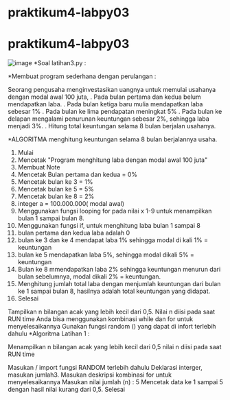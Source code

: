 # praktikum4-labpy03
# praktikum4-labpy03
![image](https://user-images.githubusercontent.com/117070476/200161923-98adf46d-24cd-475a-b3ea-aa0bc9f1a45e.png)
*Soal latihan3.py :

*Membuat program sederhana dengan perulangan :

Seorang pengusaha menginvestasikan uangnya untuk memulai usahanya dengan modal awal 100 juta,
. Pada bulan pertama dan kedua belum mendapatkan laba.
. Pada bulan ketiga baru mulia mendapatkan laba sebesar 1%
. Pada bulan ke lima pendapatan meningkat 5%
. Pada bulan ke delapan mengalami penurunan keuntungan sebesar 2%, sehingga laba menjadi 3%.
. Hitung total keuntungan selama 8 bulan berjalan usahanya.

*ALGORITMA menghitung keuntungan selama 8 bulan berjalannya usaha.

1. Mulai
2. Mencetak "Program menghitung laba dengan modal awal 100 juta"
3. Membuat Note
4. Mencetak Bulan pertama dan kedua = 0%
5. Mencetak bulan ke 3 = 1%
6. Mencetak bulan ke 5 = 5%
7. Mencetak bulan ke 8 = 2%
8. integer a = 100.000.000( modal awal)
9.  Menggunakan fungsi looping for pada nilai x 1-9 untuk menampilkan bulan 1 sampai bulan 8.
10. Menggunakan fungsi if, untuk menghitung laba bulan 1 sampai 8
11. bulan pertama dan kedua laba adalah 0
12. bulan ke 3 dan ke 4 mendapat laba 1% sehingga modal di kali 1% = keuntungan
13. bulan ke 5 mendapatkan laba 5%, sehingga modal dikali 5% = keuntungan
14. Bulan ke 8 mmendapatkan laba 2% sehingga keuntungan menurun dari bulan sebelumnya, modal dikali 2% = keuntungan.
15. Menghitung jumlah total laba dengan menjumlah keuntungan dari bulan ke 1 sampai bulan 8, hasilnya adalah total keuntungan yang didapat.
16. Selesai








Tampilkan n bilangan acak yang lebih kecil dari 0,5.
Nilai n diisi pada saat RUN time
Anda bisa menggunakan kombinasi while dan for untuk menyelesaikannya
Gunakan fungsi random () yang dapat di infort terlebih dahulu
*Algoritma Latihan 1 :

Menampilkan n bilangan acak yang lebih kecil dari 0,5 nilai n diisi pada saat RUN time

Masukan / import fungsi RANDOM terlebih dahulu
Deklarasi interger, masukan jumlah3. Masukan deskripsi kombinasi for untuk menyelesaikannya
Masukan nilai jumlah (n) : 5
Mencetak data ke 1 sampai 5 dengan hasil nilai kurang dari 0,5.
Selesai




